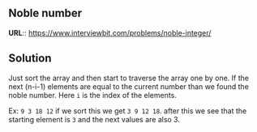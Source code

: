 ## Noble number

__URL__:: https://www.interviewbit.com/problems/noble-integer/

## Solution

Just sort the array and then start to traverse the array one by one. If the next (n-i-1) elements are equal to the current number than we found the noble number. Here `i` is the index of the elements.

Ex: `9 3 18 12` if we sort this we get `3 9 12 18`. after this we see that the starting element is `3` and the next values are also 3.
